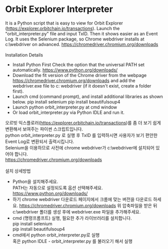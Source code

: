 # Orbit Explorer Interpreter
It is a Python script that is easy to view for Orbit Explorer (https://explorer.orbitchain.io/transactions).
Launch the "orbit_interpreter.py" file and input TxID. Then it shows easier as an Event Log. It uses the Selenium package, so Chrome webdriver installs at c:\webdriver on advanced.
https://chromedriver.chromium.org/downloads
<br><br>
Installation Details<br>
- Install Python First
Check the option that the universal PATH set automatically. https://www.python.org/downloads/
- Download the fit version of the Chrome driver from the webpage https://chromedriver.chromium.org/downloads and add the webdriver.exe file to c: webdriver (if it doesn't exist, create a folder first).
- Launch cmd (command prompt), and install additional libraries as shown below.
pip install selenium
pip install beautifulsoup4
- Launch python orbit_interpreter.py at cmd window
- Or load orbit_interpreter.py via Python IDLE and run it.

오르빗 익스플로러(https://explorer.orbitchain.io/transactions)를 좀 더 보기 쉽게 변환해서 보여주는 파이썬 스크립트입니다.<br>
python orbit_interpreter.py 로 실행 후 TxID 를 입력하시면 사용자가 보기 편안한 Event Log로 변환되서 출력시킵니다.<br>
Selenium을 이용하므로 사전에 chrome webdriver가 c:\webdriver에 설치되어 있어야 합니다.<br>
https://chromedriver.chromium.org/downloads<br>
<br>
설치 상세방법<br>
- Python을 설치해주세요.<br>
PATH는 자동으로 설정되도록 옵션 선택해주세요.
https://www.python.org/downloads/
- 하기 chrome webdriver 다운로드 페이지에서 크롬에 맞는 버전을 다운로드 하세요.
https://chromedriver.chromium.org/downloads
위 압축파일을 받은 뒤 c:\webdriver 폴더를 생성 후에 webdriver.exe 파일을 추가해주세요.
- cmd (명령프롬프트) 실행, 필요한 추가 라이브러리를 설치합니다.<br>
pip install selenium<br>
pip install beautifulsoup4
- cmd에서 python orbit_interpreter.py로 실행
<br>혹은 python IDLE - orbit_interpreter.py 를 불러오기 해서 실행
